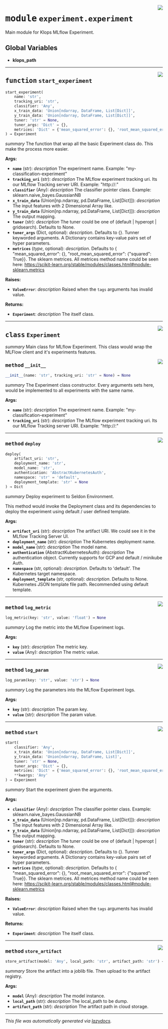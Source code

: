 <!-- markdownlint-disable -->

<a href="../klops/experiment/experiment.py#L0"><img align="right" style="float:right;" src="https://img.shields.io/badge/-source-cccccc?style=flat-square"></a>

# <kbd>module</kbd> `experiment.experiment`
Main module for Klops MLflow Experiment. 

**Global Variables**
---------------
- **klops_path**

---

<a href="../klops/experiment/experiment.py#L203"><img align="right" style="float:right;" src="https://img.shields.io/badge/-source-cccccc?style=flat-square"></a>

## <kbd>function</kbd> `start_experiment`

```python
start_experiment(
    name: 'str',
    tracking_uri: 'str',
    classifier: 'Any',
    x_train_data: 'Union[ndarray, DataFrame, List[Dict]]',
    y_train_data: 'Union[ndarray, DataFrame, List[Dict]]',
    tuner: 'str' = None,
    tuner_args: 'Dict' = {},
    metrices: 'Dict' = {'mean_squared_error': {}, 'root_mean_squared_error': {'squared': True}}
) → Experiment
```

_summary_ The function that wrap all the basic Experiment class do. This make the process more easier. 



**Args:**
 
 - <b>`name`</b> (str):  _description_ The experiment name. Example: "my-classification-experiment" 
 - <b>`tracking_uri`</b> (str):  _description_ The MLflow experiment tracking uri.             Its our MLflow Tracking server URI. Example: "http://<your-mlflow-host>:<port>" 
 - <b>`classifier`</b> (Any):  _description_ The classifier pointer class.             Example: sklearn.naive_bayes.GaussianNB 
 - <b>`x_train_data`</b> (Union[np.ndarray, pd.DataFrame, List[Dict]]):              _description_ The input features with 2 Dimensional Array like. 
 - <b>`y_train_data`</b> (Union[np.ndarray, pd.DataFrame, List[Dict]]):              _description_ The output mapping. 
 - <b>`tuner`</b> (str):  _description_ The tuner could be one of (default | hyperopt | gridsearch).             Defaults to None. 
 - <b>`tuner_args`</b> (Dict, optional):  _description_. Defaults to {}. Tunner keyworded arguments.             A Dictionary contains key-value pairs set of hyper parameters. 
 - <b>`metrices`</b> (_type_, optional):  _description_. Defaults to             { "mean_squared_error": {}, "root_mean_squared_error": {"squared": True}}.             The sklearn metrices. All metrices method name could be seen here:             https://scikit-learn.org/stable/modules/classes.html#module-sklearn.metrics 



**Raises:**
 
 - <b>`ValueError`</b>:  _description_ Raised when the `tags` arguments has invalid value. 



**Returns:**
 
 - <b>`Experiment`</b>:  _description_ The itself class. 


---

<a href="../klops/experiment/experiment.py#L30"><img align="right" style="float:right;" src="https://img.shields.io/badge/-source-cccccc?style=flat-square"></a>

## <kbd>class</kbd> `Experiment`
_summary_ Main class for MLflow Experiment. This class would wrap the MLFlow client and     it's experiments features. 

<a href="../klops/experiment/experiment.py#L36"><img align="right" style="float:right;" src="https://img.shields.io/badge/-source-cccccc?style=flat-square"></a>

### <kbd>method</kbd> `__init__`

```python
__init__(name: 'str', tracking_uri: 'str' = None) → None
```

_summary_ The Experiment class constructor. Every arguments sets here,         would be implemented to all experiments with the same name. 

**Args:**
 
 - <b>`name`</b> (str):  _description_ The experiment name. Example: "my-classification-experiment" 
 - <b>`tracking_uri`</b> (str):  _description_ The MLflow experiment tracking uri.                 Its our MLflow Tracking server URI. Example: "http://<your-mlflow-host>:<port>" 




---

<a href="../klops/experiment/experiment.py#L156"><img align="right" style="float:right;" src="https://img.shields.io/badge/-source-cccccc?style=flat-square"></a>

### <kbd>method</kbd> `deploy`

```python
deploy(
    artifact_uri: 'str',
    deployment_name: 'str',
    model_name: 'str',
    authentication: 'AbstractKubernetesAuth',
    namespace: 'str' = 'default',
    deployment_template: 'str' = None
) → Dict
```

_summary_ Deploy experiment to Seldon Environment. 

This method would invoke the Deployment class and its dependencies to deploy         the experiment using default / user defined template. 



**Args:**
 
 - <b>`artifact_uri`</b> (str):  _description_ The artifact URI.                 We could see it in the MLflow Tracking Server UI. 
 - <b>`deployment_name`</b> (str):  _description_ The Kubernetes deployment name. 
 - <b>`model_name`</b> (str):  _description_ The model name. 
 - <b>`authentication`</b> (AbstractKubernetesAuth):  _description_ The authentication object.                 Currently supports for GCP and default / minikube Auth. 
 - <b>`namespace`</b> (str, optional):  _description_. Defaults to 'default'.                 The Kubernetes target namespace. 
 - <b>`deployment_template`</b> (str, optional):  _description_. Defaults to None.                 Kubernetes JSON template file path. Recommended using default template. 

---

<a href="../klops/experiment/experiment.py#L147"><img align="right" style="float:right;" src="https://img.shields.io/badge/-source-cccccc?style=flat-square"></a>

### <kbd>method</kbd> `log_metric`

```python
log_metric(key: 'str', value: 'float') → None
```

_summary_ Log the metric into the MLflow Experiment logs. 

**Args:**
 
 - <b>`key`</b> (str):  _description_ The metric key. 
 - <b>`value`</b> (Any):  _description_ The metric value. 

---

<a href="../klops/experiment/experiment.py#L138"><img align="right" style="float:right;" src="https://img.shields.io/badge/-source-cccccc?style=flat-square"></a>

### <kbd>method</kbd> `log_param`

```python
log_param(key: 'str', value: 'str') → None
```

_summary_ Log the parameters into the MLflow Experiment logs. 

**Args:**
 
 - <b>`key`</b> (str):  _description_ The param key. 
 - <b>`value`</b> (str):  _description_ The param value. 

---

<a href="../klops/experiment/experiment.py#L53"><img align="right" style="float:right;" src="https://img.shields.io/badge/-source-cccccc?style=flat-square"></a>

### <kbd>method</kbd> `start`

```python
start(
    classifier: 'Any',
    x_train_data: 'Union[ndarray, DataFrame, List[Dict]]',
    y_train_data: 'Union[ndarray, DataFrame, List]',
    tuner: 'str' = None,
    tuner_args: 'Dict' = {},
    metrices: 'Dict' = {'mean_squared_error': {}, 'root_mean_squared_error': {'squared': False}},
    **kwargs: 'Any'
) → Experiment
```

_summary_ Start the experiment given the arguments. 



**Args:**
 
 - <b>`classifier`</b> (Any):  _description_ The classifier pointer class.                 Example: sklearn.naive_bayes.GaussianNB 
 - <b>`x_train_data`</b> (Union[np.ndarray, pd.DataFrame, List[Dict]]):                  _description_ The input features with 2 Dimensional Array like. 
 - <b>`y_train_data`</b> (Union[np.ndarray, pd.DataFrame, List[Dict]]):                  _description_ The output mapping. 
 - <b>`tuner`</b> (str):  _description_ The tuner could be one of (default | hyperopt | gridsearch).                 Defaults to None. 
 - <b>`tuner_args`</b> (Dict, optional):  _description_. Defaults to {}. Tunner keyworded arguments.                 A Dictionary contains key-value pairs set of hyper parameters. 
 - <b>`metrices`</b> (_type_, optional):  _description_. Defaults to                 { "mean_squared_error": {}, "root_mean_squared_error": {"squared": True}}.                 The sklearn metrices. All metrices method name could be seen here:                 https://scikit-learn.org/stable/modules/classes.html#module-sklearn.metrics 



**Raises:**
 
 - <b>`ValueError`</b>:  _description_ Raised when the `tags` arguments has invalid value. 



**Returns:**
 
 - <b>`Experiment`</b>:  _description_ The itself class. 

---

<a href="../klops/experiment/experiment.py#L125"><img align="right" style="float:right;" src="https://img.shields.io/badge/-source-cccccc?style=flat-square"></a>

### <kbd>method</kbd> `store_artifact`

```python
store_artifact(model: 'Any', local_path: 'str', artifact_path: 'str') → None
```

_summary_ Store the artifact into a joblib file. Then upload to the artifact registry. 

**Args:**
 
 - <b>`model`</b> (Any):  _description_ The model instance. 
 - <b>`local_path`</b> (str):  _description_ The local_path to be dump. 
 - <b>`artifact_path`</b> (str):  _description_ The artifact path in cloud storage. 




---

_This file was automatically generated via [lazydocs](https://github.com/ml-tooling/lazydocs)._
